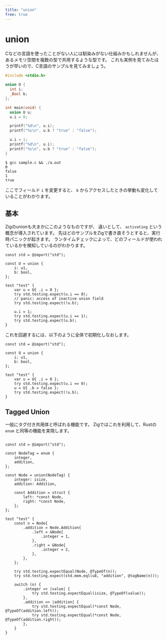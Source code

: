 ```yaml
---
title: "union"
free: true
---
```


# union

Cなどの言語を使ったことがない人には馴染みがない仕組みかもしれませんが、
あるメモリ空間を複数の型で共用するような型です。
これも実例を見てみたほうが早いので、C言語のサンプルを見てみましょう。

```c
#include <stdio.h>

union U {
  int i;
  _Bool b;
};

int main(void) {
  union U u;
  u.i = 0;

  printf("%d\n", u.i);
  printf("%s\n", u.b ? "true" : "false");

  u.i = 1;
  printf("%d\n", u.i);
  printf("%s\n", u.b ? "true" : "false");
}
```

```shell
$ gcc sample.c && ./a.out
0
false
1
true
```

ここでフィールド `i` を変更すると、 `b` からアクセスしたときの挙動も変化していることがわかります。

## 基本

Zigのunionも大まかにこのようなものですが、
違いとして、 `activating` という概念が導入されています。
先ほどのサンプルをZigで書き直そうとすると、実行時パニックが起きます。
ランタイムチェックによって、どのフィールドが使われているかを検知しているのがわかります。

```zig
const std = @import("std");

const U = union {
    i: u1,
    b: bool,
};

test "test" {
    var u = U{ .i = 0 };
    try std.testing.expect(u.i == 0);
    // panic: access of inactive union field
    try std.testing.expect(!u.b);

    u.i = 1;
    try std.testing.expect(u.i == 1);
    try std.testing.expect(u.b);
}
```

これを回避するには、以下のように全体で初期化しなおします。

```zig
const std = @import("std");

const U = union {
    i: u1,
    b: bool,
};

test "test" {
    var u = U{ .i = 0 };
    try std.testing.expect(u.i == 0);
    u = U{ .b = false };
    try std.testing.expect(!u.b);
}
```

## Tagged Union

一般にタグ付き共用体と呼ばれる機能です。
Zigではこれを利用して、Rustの `enum` と同等の機能を実現します。

```zig

const std = @import("std");

const NodeTag = enum {
    integer,
    addition,
};

const Node = union(NodeTag) {
    integer: isize,
    addition: Addition,

    const Addition = struct {
        left: *const Node,
        right: *const Node,
    };
};

test "test" {
    const n = Node{
        .addition = Node.Addition{
            .left = &Node{
                .integer = 1,
            },
            .right = &Node{
                .integer = 2,
            },
        },
    };

    try std.testing.expectEqual(Node, @TypeOf(n));
    try std.testing.expect(std.mem.eql(u8, "addition", @tagName(n)));

    switch (n) {
        .integer => |value| {
            try std.testing.expectEqual(isize, @TypeOf(value));
        },
        .addition => |addition| {
            try std.testing.expectEqual(*const Node, @TypeOf(addition.left));
            try std.testing.expectEqual(*const Node, @TypeOf(addition.right));
        },
    }
}
```

